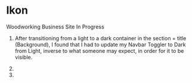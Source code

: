 # Ikon
Woodworking Business Site In Progress

1) After transitioning from a light to a dark container in the section = title (Background), I found that I had to update my Navbar Toggler to Dark from Light, inverse to what someone may expect, in order for it to be visible.

2) 
3) 
